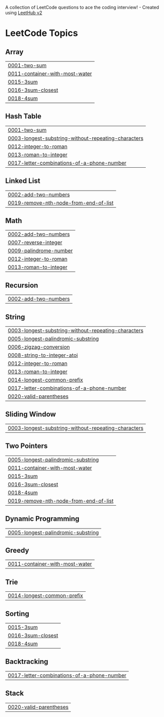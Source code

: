 A collection of LeetCode questions to ace the coding interview! - Created using [LeetHub v2](https://github.com/arunbhardwaj/LeetHub-2.0)
<!---LeetCode Topics Start-->
# LeetCode Topics
## Array
|  |
| ------- |
| [0001-two-sum](https://github.com/athul911/Leetcode/tree/master/0001-two-sum) |
| [0011-container-with-most-water](https://github.com/athul911/Leetcode/tree/master/0011-container-with-most-water) |
| [0015-3sum](https://github.com/athul911/Leetcode/tree/master/0015-3sum) |
| [0016-3sum-closest](https://github.com/athul911/Leetcode/tree/master/0016-3sum-closest) |
| [0018-4sum](https://github.com/athul911/Leetcode/tree/master/0018-4sum) |
## Hash Table
|  |
| ------- |
| [0001-two-sum](https://github.com/athul911/Leetcode/tree/master/0001-two-sum) |
| [0003-longest-substring-without-repeating-characters](https://github.com/athul911/Leetcode/tree/master/0003-longest-substring-without-repeating-characters) |
| [0012-integer-to-roman](https://github.com/athul911/Leetcode/tree/master/0012-integer-to-roman) |
| [0013-roman-to-integer](https://github.com/athul911/Leetcode/tree/master/0013-roman-to-integer) |
| [0017-letter-combinations-of-a-phone-number](https://github.com/athul911/Leetcode/tree/master/0017-letter-combinations-of-a-phone-number) |
## Linked List
|  |
| ------- |
| [0002-add-two-numbers](https://github.com/athul911/Leetcode/tree/master/0002-add-two-numbers) |
| [0019-remove-nth-node-from-end-of-list](https://github.com/athul911/Leetcode/tree/master/0019-remove-nth-node-from-end-of-list) |
## Math
|  |
| ------- |
| [0002-add-two-numbers](https://github.com/athul911/Leetcode/tree/master/0002-add-two-numbers) |
| [0007-reverse-integer](https://github.com/athul911/Leetcode/tree/master/0007-reverse-integer) |
| [0009-palindrome-number](https://github.com/athul911/Leetcode/tree/master/0009-palindrome-number) |
| [0012-integer-to-roman](https://github.com/athul911/Leetcode/tree/master/0012-integer-to-roman) |
| [0013-roman-to-integer](https://github.com/athul911/Leetcode/tree/master/0013-roman-to-integer) |
## Recursion
|  |
| ------- |
| [0002-add-two-numbers](https://github.com/athul911/Leetcode/tree/master/0002-add-two-numbers) |
## String
|  |
| ------- |
| [0003-longest-substring-without-repeating-characters](https://github.com/athul911/Leetcode/tree/master/0003-longest-substring-without-repeating-characters) |
| [0005-longest-palindromic-substring](https://github.com/athul911/Leetcode/tree/master/0005-longest-palindromic-substring) |
| [0006-zigzag-conversion](https://github.com/athul911/Leetcode/tree/master/0006-zigzag-conversion) |
| [0008-string-to-integer-atoi](https://github.com/athul911/Leetcode/tree/master/0008-string-to-integer-atoi) |
| [0012-integer-to-roman](https://github.com/athul911/Leetcode/tree/master/0012-integer-to-roman) |
| [0013-roman-to-integer](https://github.com/athul911/Leetcode/tree/master/0013-roman-to-integer) |
| [0014-longest-common-prefix](https://github.com/athul911/Leetcode/tree/master/0014-longest-common-prefix) |
| [0017-letter-combinations-of-a-phone-number](https://github.com/athul911/Leetcode/tree/master/0017-letter-combinations-of-a-phone-number) |
| [0020-valid-parentheses](https://github.com/athul911/Leetcode/tree/master/0020-valid-parentheses) |
## Sliding Window
|  |
| ------- |
| [0003-longest-substring-without-repeating-characters](https://github.com/athul911/Leetcode/tree/master/0003-longest-substring-without-repeating-characters) |
## Two Pointers
|  |
| ------- |
| [0005-longest-palindromic-substring](https://github.com/athul911/Leetcode/tree/master/0005-longest-palindromic-substring) |
| [0011-container-with-most-water](https://github.com/athul911/Leetcode/tree/master/0011-container-with-most-water) |
| [0015-3sum](https://github.com/athul911/Leetcode/tree/master/0015-3sum) |
| [0016-3sum-closest](https://github.com/athul911/Leetcode/tree/master/0016-3sum-closest) |
| [0018-4sum](https://github.com/athul911/Leetcode/tree/master/0018-4sum) |
| [0019-remove-nth-node-from-end-of-list](https://github.com/athul911/Leetcode/tree/master/0019-remove-nth-node-from-end-of-list) |
## Dynamic Programming
|  |
| ------- |
| [0005-longest-palindromic-substring](https://github.com/athul911/Leetcode/tree/master/0005-longest-palindromic-substring) |
## Greedy
|  |
| ------- |
| [0011-container-with-most-water](https://github.com/athul911/Leetcode/tree/master/0011-container-with-most-water) |
## Trie
|  |
| ------- |
| [0014-longest-common-prefix](https://github.com/athul911/Leetcode/tree/master/0014-longest-common-prefix) |
## Sorting
|  |
| ------- |
| [0015-3sum](https://github.com/athul911/Leetcode/tree/master/0015-3sum) |
| [0016-3sum-closest](https://github.com/athul911/Leetcode/tree/master/0016-3sum-closest) |
| [0018-4sum](https://github.com/athul911/Leetcode/tree/master/0018-4sum) |
## Backtracking
|  |
| ------- |
| [0017-letter-combinations-of-a-phone-number](https://github.com/athul911/Leetcode/tree/master/0017-letter-combinations-of-a-phone-number) |
## Stack
|  |
| ------- |
| [0020-valid-parentheses](https://github.com/athul911/Leetcode/tree/master/0020-valid-parentheses) |
<!---LeetCode Topics End-->
